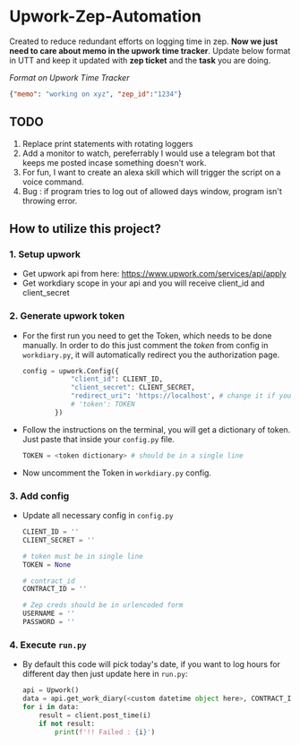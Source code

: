 # Upwork-Zep-Automation
Created to reduce redundant efforts on logging time in zep. **Now we just need to care about memo in the upwork time tracker**. Update below format in UTT and keep it updated with **zep ticket** and the **task** you are doing.

*Format on Upwork Time Tracker*
```json
{"memo": "working on xyz", "zep_id":"1234"}
```


## TODO
1. Replace print statements with rotating loggers
2. Add a monitor to watch, pereferrably I would use a telegram bot that keeps me posted incase something doesn't work.
3. For fun, I want to create an alexa skill which will trigger the script on a voice command.
4. Bug : if program tries to log out of allowed days window, program isn't throwing error.

## How to utilize this project?

### 1. Setup upwork

* Get upwork api from here: https://www.upwork.com/services/api/apply
* Get workdiary scope in your api and you will receive client_id and client_secret

### 2. Generate upwork token
* For the first run you need to get the Token, which needs to be done manually. In order to do this just comment the *token* from config in `workdiary.py`, it will automatically redirect you the authorization page. 

    ```python
    config = upwork.Config({
                "client_id": CLIENT_ID,
                "client_secret": CLIENT_SECRET,
                "redirect_uri": 'https://localhost', # change it if you've different callback url
                # 'token': TOKEN
            })
    ```
* Follow the instructions on the terminal, you will get a dictionary of token. Just paste that inside your `config.py` file.
    ```python 
    TOKEN = <token dictionary> # should be in a single line
    ```
* Now uncomment the Token in `workdiary.py` config.

### 3. Add config
* Update all necessary config in `config.py`
    ```python
    CLIENT_ID = ''
    CLIENT_SECRET = ''
    
    # token must be in single line
    TOKEN = None
    
    # contract_id
    CONTRACT_ID = ''
    
    # Zep creds should be in urlencoded form
    USERNAME = ''
    PASSWORD = ''
    ```
### 4. Execute `run.py`
* By default this code will pick today's date, if you want to log hours for different day then just update here in `run.py`:
    ```python
    api = Upwork()
    data = api.get_work_diary(<custom datetime object here>, CONTRACT_ID)
    for i in data:
        result = client.post_time(i)
        if not result:
            print(f'!! Failed : {i}')
    ```
